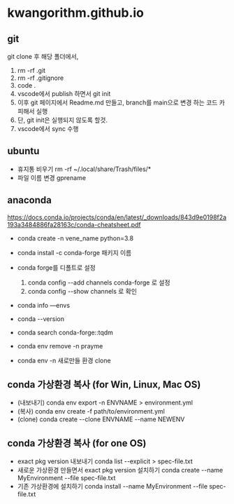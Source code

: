 # kwangorithm.github.io
## git
git clone 후 해당 폴더에서, 
1. rm -rf .git
2. rm -rf .gitignore
3. code .
4. vscode에서 publish 하면서 git init
5. 이후 git 페이지에서 Readme.md 만들고, branch를 main으로 변경 하는 코드 카피해서 실행 
6. 단, git init은 실행되지 않도록 할것.
7. vscode에서 sync 수행

## ubuntu
- 휴지통 비우기
  rm -rf ~/.local/share/Trash/files/*
- 파일 이름 변경
  gprename

## anaconda

https://docs.conda.io/projects/conda/en/latest/_downloads/843d9e0198f2a193a3484886fa28163c/conda-cheatsheet.pdf

- conda create -n vene_name python=3.8
- conda install -c conda-forge 패키지 이름
- conda forge를 디폴트로 설정
  1. conda config --add channels conda-forge 로 설정
  2. conda config --show channels 로 확인
  

- conda info —envs
- conda --version

- conda search conda-forge::tqdm
- conda env remove -n prayme
- conda env -n 새로만들 환경 clone 

## conda 가상환경 복사 (for Win, Linux, Mac OS)
- (내보내기) conda env export -n ENVNAME > environment.yml
- (복사) conda env create -f path/to/environment.yml  
- (clone) conda create --clone ENVNAME --name NEWENV
  
## conda 가상환경 복사 (for one OS)
  - exact pkg version 내보내기
  conda list --explicit > spec-file.txt
  - 새로운 가상환경 만들면서 exact pkg version 설치하기
  conda create --name MyEnvironment --file spec-file.txt
  - 기존 가상환경에 설치하기
  conda install --name MyEnvironment --file spec-file.txt


